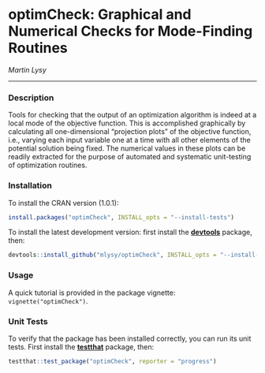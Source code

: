 
<!-- README.md is generated from README.Rmd. Please edit that file -->

# optimCheck: Graphical and Numerical Checks for Mode-Finding Routines

*Martin Lysy*

<!-- badges: start -->
<!-- badges: end -->

------------------------------------------------------------------------

### Description

Tools for checking that the output of an optimization algorithm is
indeed at a local mode of the objective function. This is accomplished
graphically by calculating all one-dimensional “projection plots” of the
objective function, i.e., varying each input variable one at a time with
all other elements of the potential solution being fixed. The numerical
values in these plots can be readily extracted for the purpose of
automated and systematic unit-testing of optimization routines.

### Installation

To install the CRAN version (1.0.1):

``` r
install.packages("optimCheck", INSTALL_opts = "--install-tests")
```

To install the latest development version: first install the
[**devtools**](https://CRAN.R-project.org/package=devtools) package,
then:

``` r
devtools::install_github("mlysy/optimCheck", INSTALL_opts = "--install-tests")
```

### Usage

A quick tutorial is provided in the package vignette:
`vignette("optimCheck")`.

### Unit Tests

To verify that the package has been installed correctly, you can run its
unit tests. First install the
[**testthat**](https://CRAN.R-project.org/package=testthat) package,
then:

``` r
testthat::test_package("optimCheck", reporter = "progress")
```
